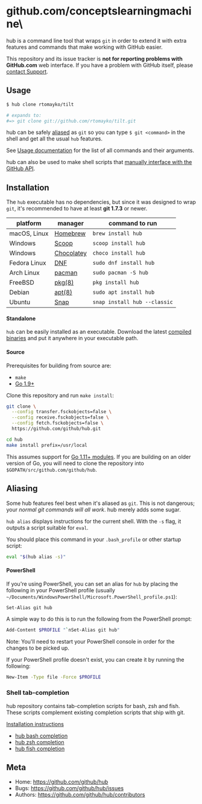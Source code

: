 # github.com/conceptslearningmachine\

hub is a command line tool that wraps `git` in order to extend it with extra
features and commands that make working with GitHub easier.

This repository and its issue tracker is **not for reporting problems with
GitHub.com** web interface. If you have a problem with GitHub itself, please
[contact Support](https://github.com/contact).

Usage
-----

``` sh
$ hub clone rtomayko/tilt

# expands to:
#=> git clone git://github.com/rtomayko/tilt.git
```

hub can be safely [aliased](#aliasing) as `git` so you can type `$ git
<command>` in the shell and get all the usual `hub` features.

See [Usage documentation](https://hub.github.com/hub.1.html) for the list of all
commands and their arguments.

hub can also be used to make shell scripts that [manually interface with the
GitHub API](https://hub.github.com/hub-api.1.html).

Installation
------------

The `hub` executable has no dependencies, but since it was designed to wrap
`git`, it's recommended to have at least **git 1.7.3** or newer.

platform | manager | command to run
---------|---------|---------------
macOS, Linux | [Homebrew](https://docs.brew.sh/Installation) | `brew install hub`
Windows | [Scoop](http://scoop.sh/) | `scoop install hub`
Windows | [Chocolatey](https://chocolatey.org/) | `choco install hub`
Fedora Linux | [DNF](https://fedoraproject.org/wiki/DNF) | `sudo dnf install hub`
Arch Linux | [pacman](https://wiki.archlinux.org/index.php/pacman) | `sudo pacman -S hub`
FreeBSD | [pkg(8)](http://man.freebsd.org/pkg/8) | `pkg install hub`
Debian | [apt(8)](https://manpages.debian.org/buster/apt/apt.8.en.html) | `sudo apt install hub`
Ubuntu | [Snap](https://snapcraft.io) | `snap install hub --classic`

#### Standalone

`hub` can be easily installed as an executable. Download the latest
[compiled binaries](https://github.com/github/hub/releases) and put it anywhere
in your executable path.

#### Source

Prerequisites for building from source are:

* `make`
* [Go 1.9+](https://golang.org/doc/install)

Clone this repository and run `make install`:

```sh
git clone \
  --config transfer.fsckobjects=false \
  --config receive.fsckobjects=false \
  --config fetch.fsckobjects=false \
  https://github.com/github/hub.git

cd hub
make install prefix=/usr/local
```

This assumes support for [Go 1.11+
modules](https://github.com/golang/go/wiki/Modules). If you are building on an
older version of Go, you will need to clone the repository into
`$GOPATH/src/github.com/github/hub`.

Aliasing
--------

Some hub features feel best when it's aliased as `git`. This is not dangerous; your
_normal git commands will all work_. hub merely adds some sugar.

`hub alias` displays instructions for the current shell. With the `-s` flag, it
outputs a script suitable for `eval`.

You should place this command in your `.bash_profile` or other startup script:

``` sh
eval "$(hub alias -s)"
```

#### PowerShell

If you're using PowerShell, you can set an alias for `hub` by placing the
following in your PowerShell profile (usually
`~/Documents/WindowsPowerShell/Microsoft.PowerShell_profile.ps1`):

``` sh
Set-Alias git hub
```

A simple way to do this is to run the following from the PowerShell prompt:

``` sh
Add-Content $PROFILE "`nSet-Alias git hub"
```

Note: You'll need to restart your PowerShell console in order for the changes to be picked up.

If your PowerShell profile doesn't exist, you can create it by running the following:

``` sh
New-Item -Type file -Force $PROFILE
```

### Shell tab-completion

hub repository contains tab-completion scripts for bash, zsh and fish.
These scripts complement existing completion scripts that ship with git.

[Installation instructions](etc)

* [hub bash completion](https://github.com/github/hub/blob/master/etc/hub.bash_completion.sh)
* [hub zsh completion](https://github.com/github/hub/blob/master/etc/hub.zsh_completion)
* [hub fish completion](https://github.com/github/hub/blob/master/etc/hub.fish_completion)

Meta
----

* Home: <https://github.com/github/hub>
* Bugs: <https://github.com/github/hub/issues>
* Authors: <https://github.com/github/hub/contributors>
